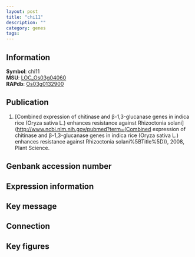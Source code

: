 ```yaml
---
layout: post
title: "chi11"
description: ""
category: genes
tags: 
---
```


## Information
__Symbol__: chi11  
__MSU__: [LOC_Os03g04060](http://rice.plantbiology.msu.edu/cgi-bin/ORF_infopage.cgi?orf=LOC_Os03g04060)  
__RAPdb__: [Os03g0132900](http://rapdb.dna.affrc.go.jp/viewer/gbrowse_details/irgsp1?name=Os03g0132900)  

## Publication
1. [Combined expression of chitinase and β-1,3-glucanase genes in indica rice (Oryza sativa L.) enhances resistance against Rhizoctonia solani](http://www.ncbi.nlm.nih.gov/pubmed?term=(Combined expression of chitinase and β-1,3-glucanase genes in indica rice (Oryza sativa L.) enhances resistance against Rhizoctonia solani%5BTitle%5D)), 2008, Plant Science.

## Genbank accession number

## Expression information

## Key message

## Connection

## Key figures


